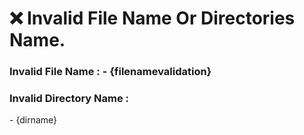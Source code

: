  <h1><b>❌ Invalid File Name Or Directories Name.</b></h1>


<h3><b>Invalid File Name : </b></h>
- {filenamevalidation}

<h3><b>Invalid Directory Name :</b></h3>
- {dirname}

